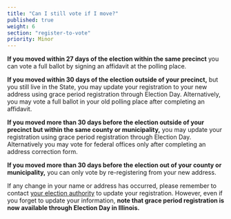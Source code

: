 ```yaml
---
title: "Can I still vote if I move?"
published: true
weight: 6
section: "register-to-vote"
priority: Minor
---
```

**If you moved within 27 days of the election within the same precinct** you can vote a full ballot by signing an affidavit at the polling place.  

**If you moved within 30 days of the election outside of your precinct,** but you still live in the State, you may update your registration to your new address using grace period registration through Election Day. Alternatively, you may vote a full ballot in your old polling place after completing an affidavit.  

**If you moved more than 30 days before the election outside of your precinct but within the same county or municipality,** you may update your registration using grace period registration through Election Day. Alternatively you may vote for federal offices only after completing an address correction form.  

**If you moved more than 30 days before the election out of your county or municipality,** you can only vote by re-registering from your new address.  

If any change in your name or address has occurred, please remember to contact [your election authority](http://www.elections.il.gov/ElectionAuthorities/ElecAuthorityList.aspx) to update your registration. However, even if you forget to update your information, **note that grace period registration is now available through Election Day in Illinois.**

